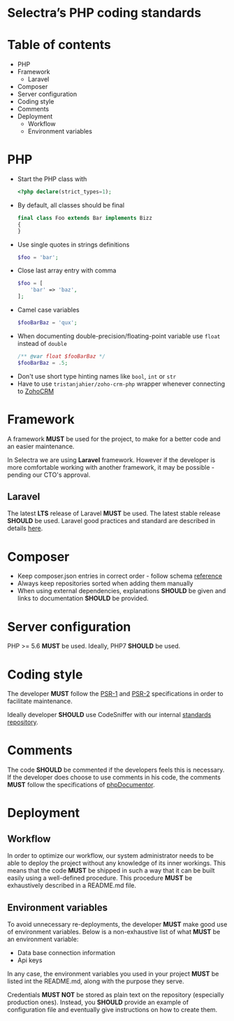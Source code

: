 Selectra’s PHP coding standards
=

# Table of contents

* PHP
* Framework
    * Laravel
* Composer
* Server configuration
* Coding style
* Comments
* Deployment
    * Workflow
    * Environment variables

# PHP

- Start the PHP class with
   ```php
   <?php declare(strict_types=1);
   ```
- By default, all classes should be final
   ```php
   final class Foo extends Bar implements Bizz
   {
   }
   ```
- Use single quotes in strings definitions
    ```php
    $foo = 'bar';
    ```
- Close last array entry with comma
    ```php
    $foo = [
        'bar' => 'baz',
    ];
    ```
- Camel case variables
    ```php
    $fooBarBaz = 'qux';
    ```
- When documenting double-precision/floating-point variable use `float` instead of `double`
    ```php
    /** @var float $fooBarBaz */
    $fooBarBaz = .5;
    ```
- Don't use short type hinting names like `bool`, `int` or `str`
- Have to use `tristanjahier/zoho-crm-php` wrapper whenever connecting to [ZohoCRM](https://crm.zoho.com/) 

# Framework

A framework **MUST** be used for the project, to make for a better code and an easier maintenance. 

In Selectra we are using **Laravel** framework. However if the developer is more comfortable working with another framework, it may be possible - pending our CTO's approval. 

## Laravel

The latest **LTS** release of Laravel **MUST** be used. The latest stable release **SHOULD** be used.
Laravel good practices and standard are described in details [here](php/LARAVEL.md).

# Composer

- Keep composer.json entries in correct order - follow schema [reference](https://getcomposer.org/doc/04-schema.md)
- Always keep repositories sorted when adding them manually
- When using external dependencies, explanations **SHOULD** be given and links to documentation **SHOULD** be provided.

# Server configuration

PHP >= 5.6 **MUST** be used. Ideally, PHP7 **SHOULD** be used.

# Coding style

The developer **MUST** follow the [PSR-1](http://www.php-fig.org/psr/psr-1/) and [PSR-2](http://www.php-fig.org/psr/psr-2/) specifications in order to facilitate maintenance.

Ideally developer **SHOULD** use CodeSniffer with our internal [standards repository](https://github.com/Selectra-Dev/code-sniffer).

# Comments

The code **SHOULD** be commented if the developers feels this is necessary. If the developer does choose to use comments in his code, the comments **MUST** follow the specifications of [phpDocumentor](https://www.phpdoc.org/docs/latest/index.html).

# Deployment

## Workflow

In order to optimize our workflow, our system administrator needs to be able to deploy the project without any knowledge of its inner workings. This means that the code **MUST** be shipped in such a way that it can be built easily using a well-defined procedure. This procedure **MUST** be exhaustively described in a README.md file.

## Environment variables

To avoid unnecessary re-deployments, the developer **MUST** make good use of environment variables. Below is a non-exhaustive list of what **MUST** be an environment variable:
* Data base connection information
* Api keys

In any case, the environment variables you used in your project **MUST** be listed int the README.md, along with the purpose they serve.

Credentials **MUST NOT** be stored as plain text on the repository (especially production ones). Instead, you **SHOULD** provide an example of configuration file and eventually give instructions on how to create them.
